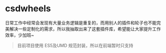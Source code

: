 # csdwheels

日常工作中经常会发现有大量业务逻辑是重复的，而用别人的插件和轮子也不能完美解决一些定制化的需求，所以我抽取出来了这套插件库，希望能让大家提升工作效率，少加班~

> 目前项目使用 ES5及UMD 规范封装，所以在前端暂时只支持<script>标签的引入方式，未来计划会逐步用 ES6 重构，并且使用 Webpack 等工具来支持模块化的引入及按需加载

[![Build Status](https://travis-ci.org/csdoker/csdwheels.svg?branch=master)](https://travis-ci.org/csdoker/csdwheels) [![npm](https://img.shields.io/npm/v/csdwheels.svg?style=flat-square)](https://www.npmjs.com/package/csdwheels) [![npm](https://img.shields.io/npm/dt/csdwheels.svg?style=flat-square)](https://www.npmjs.com/package/csdwheels) [![npm](https://img.shields.io/npm/l/csdwheels.svg?style=flat-square)](https://www.npmjs.com/package/csdwheels)

项目地址：[https://project.csdoker.com/csdwheels](https://project.csdoker.com/csdwheels)

## 版本说明

- ES5：`src/es5`文件下为ES5版本源码，ES5语法 + UMD（dist文件下为打包压缩后的代码）
- ES6：`src/es6`文件下为ES6版本源码，打包后支持ES5语法 + UMD + ES6的导入方式（dist-es6文件下为打包压缩后的代码）

## 安装插件

> npm install csdwheels --save-dev

## 引入方式

### ES5 传统引入方式

在`dist`文件目录下，找到某个插件的css、js文件，然后将它们引入HTML文档中，并添加插件的DOM结构：
```html
<!DOCTYPE html>
<html>
<head>
  <meta charset="UTF-8">
  <meta name="author" content="csdoker">
  <title>pagination</title>
  <link rel="stylesheet" href="pagination.min.css">
</head>
<body>
  <ol class="page-navigator" id="pagelist"></ol>
  <script type="text/javascript" src="pagination.min.js"></script>
</body>
</html>
```

### ES6 模块化引入

> ES6版本使用之前必须先使用命令安装插件的npm包

因为样式已打包进`dist-es6`目录下的源码中，所以只需要添加插件的DOM结构，然后在你的JS文件中使用`import`引入插件即可：
```html
<html>
<head>
  <meta charset="UTF-8">
  <meta name="author" content="csdoker">
  <title>pagination</title>
</head>
<body>
  <ol class="page-navigator" id="pagelist"></ol>
  <script src="./test.js"></script>
</body>
</html>
```

```javascript
// test.js

// 安装npm包后，直接引入对应的插件
import Plugin from 'csdwheels';
```

## 使用说明

### 分页

#### 初始化

```html
<ol class="page-navigator" id="pagelist"></ol>
```

```js
// 分页元素ID（必填）
var selector = '#pagelist';

// 分页配置
var pageOption = {
  // 每页显示数据条数（必填）
  limit: 5,
  // 数据总数（一般通过后端获取，必填）
  count: 162,
  // 当前页码（选填，默认为1）
  curr: 1,
  // 是否显示省略号（选填，默认显示）
  ellipsis: true,
  // 当前页前后两边可显示的页码个数（选填，默认为2）
  pageShow: 2,
  // 开启location.hash，并自定义hash值 （默认关闭）
  // 如果开启，在触发分页时，会自动对url追加：#!hash值={curr} 利用这个，可以在页面载入时就定位到指定页
  hash: false,
  // 页面加载后默认执行一次，然后当分页被切换时再次触发
  callback: function(obj) {
    // obj.curr：获取当前页码
    // obj.limit：获取每页显示数据条数
    // obj.isFirst：是否首次加载页面，一般用于初始加载的判断

    // 首次不执行
    if (!obj.isFirst) {
      // do something
    }
  }
};

// 初始化分页器
new Pagination(selector, pageOption);
```

#### 使用场景

> 此分页器只负责分页本身的逻辑，具体的数据请求与渲染需要另外去完成

> 此分页器不仅能应用在一般的异步分页上，还可直接对一段已知数据进行分页展现，更可以取代传统的超链接分页

前端分页：

在`callback`里对总数据进行处理，然后取出当前页需要展示的数据即可

后端分页：

利用url上的页码参数，可以在页面载入时就定位到指定页码，并且可以同时请求后端指定页码下对应的数据
在`callback`回调函数里取得当前页码，可以使用`window.location.href`改变url，并将当前页码作为url参数，然后进行页面跳转，例如"./test.html?page="

#### 效果演示

[pagination](https://csdoker.github.io/csdemos/pagination/)

## 测试

> npm install

> npm test

## 协议

MIT
